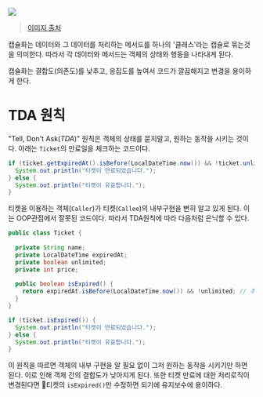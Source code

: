 ![](capsulehwa.png)
> [이미지 출처](https://velog.io/@minthug94_/%EC%BA%A1%EC%8A%90%ED%99%94-Encapsulation)

캡슐화는 데이터와 그 데이터를 처리하는 메서드를 하나의 '클래스'라는 캡슐로 묶는것을 의미한다. 따라서 각 데이터와 메서드는 객체의 상태와 행동을 나타내게 된다.

캡슐화는 결합도(의존도)를 낮추고, 응집도를 높여서 코드가 깔끔해지고 변경을 용이하게 한다.
# TDA 원칙
"Tell, Don't Ask(*TDA*)" 원칙은 객체의 상태를 묻지말고, 원하는 동작을 시키는 것이다.
아래는 `Ticket`의 만료일을 체크하는 코드이다.
```java
if (ticket.getExpiredAt().isBefore(LocalDateTime.now()) && !ticket.unlimited) {  
  System.out.println("티켓이 만료되었습니다.");  
} else {  
  System.out.println("티켓이 유효합니다.");  
}
```
티켓을 이용하는 객체(`Caller`)가 티켓(`Callee`)의 내부구현을 뻔히 알고 있게 된다.
이는 OOP관점에서 잘못된 코드이다. 따라서 TDA원칙에 따라 다음처럼 은닉할 수 있다.
```java
public class Ticket {  
  
  private String name;  
  private LocalDateTime expiredAt;  
  private boolean unlimited;  
  private int price;  
    
  public boolean isExpired() {  
    return expiredAt.isBefore(LocalDateTime.now()) && !unlimited; // 추가된 코드
  }  
}
```

```java
if (ticket.isExpired()) {  
  System.out.println("티켓이 만료되었습니다.");  
} else {  
  System.out.println("티켓이 유효합니다.");  
}
```

이 원칙을 따르면 객체의 내부 구현을 알 필요 없이 그저 원하는 동작을 시키기만 하면 된다. 이로 인해 객체 간의 결합도가 낮아지게 된다.
또한 티켓 만료에 대한 처리로직이 변경된다면 티켓의 `isExpired()`만 수정하면 되기에 유지보수에 용이하다. 